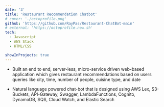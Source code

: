 ```yaml
---
date: '3'
title: 'Restaurant Recommendation Chatbot'
# cover: './octoprofile.png'
github: 'https://github.com/RayPas/Restaurant-ChatBot-main'
# external: 'https://octoprofile.now.sh'
tech:
  - Javascript
  - AWS Stack
  - HTML/CSS

showInProjects: true
---
```


- Built an end to end, server-less, micro-service driven web-based application which gives restaurant recommendations based on users queries like city, time, number of people, cuisine type, and date

- Natural language powered chat-bot that is designed using AWS Lex, S3-Buckets, API-Gateway, Swagger, LambdaFunctions, Cognito, DynamoDB, SQS, Cloud Watch, and Elastic Search